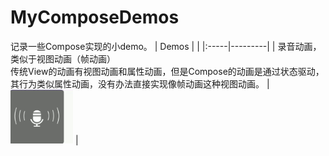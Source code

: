 # MyComposeDemos
记录一些Compose实现的小demo。
| Demos | |
|:-----|---------|
| 录音动画，类似于视图动画（帧动画） <br>传统View的动画有视图动画和属性动画，但是Compose的动画是通过状态驱动，其行为类似属性动画，没有办法直接实现像帧动画这种视图动画。 | <img src="screenshots/voice_anim.gif" width="100" alt="voice demo"> |
